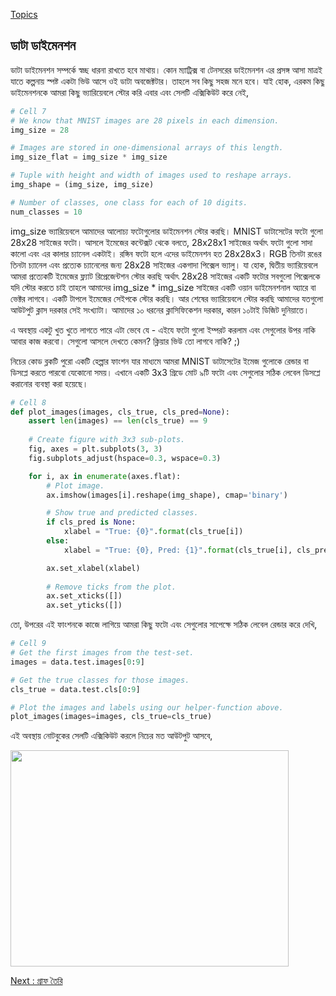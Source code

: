 [Topics](/SUMMARY.md)

## ডাটা ডাইমেনশন  
ডাটা ডাইমেনশন সম্পর্কে স্বচ্ছ ধারনা রাখতে হবে মাথায়। কোন ম্যাট্রিক্স বা টেনসরের ডাইমেনশন এর প্রসঙ্গ আসা মাত্রই যাতে কল্পনায় স্পষ্ট একটা ভিউ আসে ওই ডাটা অবজেক্টটার। তাহলে সব কিছু সহজ মনে হবে। যাই হোক, এরকম কিছু ডাইমেনশনকে আমরা কিছু ভ্যারিয়েবলে স্টোর করি এবার এবং সেলটি এক্সিকিউট করে নেই,

```python
# Cell 7
# We know that MNIST images are 28 pixels in each dimension.
img_size = 28

# Images are stored in one-dimensional arrays of this length.
img_size_flat = img_size * img_size

# Tuple with height and width of images used to reshape arrays.
img_shape = (img_size, img_size)

# Number of classes, one class for each of 10 digits.
num_classes = 10
```

img_size ভ্যারিয়েবলে আমাদের আলোচ্য ফটোগুলোর ডাইমেনশন স্টোর করছি। MNIST ডাটাসেটের ফটো গুলো 28x28 সাইজের ফটো। আসলে ইমেজের কন্টেক্সট থেকে বলতে, 28x28x1 সাইজের অর্থাৎ ফটো গুলো সাদা কালো এবং এর কালার চ্যানেল একটাই। রঙ্গিন ফটো হলে এদের ডাইমেনশন হত 28x28x3। RGB তিনটা রঙের তিনটা চ্যানেল এবং প্রত্যেক চ্যানেলের জন্য 28x28 সাইজের একগাদা পিক্সেল ভ্যালু। যা হোক, দ্বিতীয় ভ্যারিয়েবলে আমরা প্রত্যেকটি ইমেজের ফ্ল্যাট রিপ্রেজেন্টশন স্টোর করছি অর্থাৎ 28x28 সাইজের একটি ফটোর সবগুলো পিক্সেলকে যদি স্টোর করতে চাই তাহলে আমাদের img_size * img_size সাইজের একটি ওয়ান ডাইমেনশনাল অ্যারে বা ভেক্টর লাগবে। একটি টাপলে ইমেজের সেইপকে স্টোর করছি। আর শেষের ভ্যারিয়েবলে স্টোর করছি আমাদের যতগুলো আউটপুট ক্লাস দরকার সেই সংখ্যাটা। আমাদের ১০ ধরনের ক্লাসিফিকেশন দরকার, কারন ১০টাই ডিজিট দুনিয়াতে।

এ অবস্থায় একটু খুত খুতে লাগতে পারে এটা ভেবে যে - এইযে ফটো গুলো ইম্পরট করলাম এবং সেগুলোর উপর নাকি আবার কাজ করবো। সেগুলো আসলে দেখতে কেমন? ক্লিয়ার ভিউ তো লাগবে নাকি? ;)

নিচের কোড ব্লকটি পুরো একটি হেল্পার ফাংশন যার মাধ্যমে আমরা MNIST ডাটাসেটের ইমেজ গুলোকে রেন্ডার বা ডিসপ্লে করতে পারবো যেকোনো সময়। এখানে একটি 3x3 গ্রিডে মোট ৯টি ফটো এবং সেগুলোর সঠিক লেবেল ডিসপ্লে করানোর ব্যবস্থা করা হয়েছে।

```python
# Cell 8
def plot_images(images, cls_true, cls_pred=None):
    assert len(images) == len(cls_true) == 9
    
    # Create figure with 3x3 sub-plots.
    fig, axes = plt.subplots(3, 3)
    fig.subplots_adjust(hspace=0.3, wspace=0.3)

    for i, ax in enumerate(axes.flat):
        # Plot image.
        ax.imshow(images[i].reshape(img_shape), cmap='binary')

        # Show true and predicted classes.
        if cls_pred is None:
            xlabel = "True: {0}".format(cls_true[i])
        else:
            xlabel = "True: {0}, Pred: {1}".format(cls_true[i], cls_pred[i])

        ax.set_xlabel(xlabel)
        
        # Remove ticks from the plot.
        ax.set_xticks([])
        ax.set_yticks([])
```

তো, উপরের এই ফাংশনকে কাজে লাগিয়ে আমরা কিছু ফটো এবং সেগুলোর সাপেক্ষে সঠিক লেবেল রেন্ডার করে দেখি,

```python
# Cell 9
# Get the first images from the test-set.
images = data.test.images[0:9]

# Get the true classes for those images.
cls_true = data.test.cls[0:9]

# Plot the images and labels using our helper-function above.
plot_images(images=images, cls_true=cls_true)
```

এই অবস্থায় নোটবুকের সেলটি এক্সিকিউট করলে নিচের মত আউটপুট আসবে,

<img class="aligncenter size-full wp-image-1769" src="https://nuhil.files.wordpress.com/2017/05/screen-shot-2017-05-30-at-1-23-35-am.png" alt="" width="445" height="346" />


[Next : গ্রাফ তৈরি](tf-img-class-graph.md)